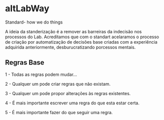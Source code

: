 # altLabWay

Standard- how we do things

A ideia da standerização é a remover as barreiras da indecisão nos processos do Lab.
Acreditamos que com o standart acelaramos o processo de criação por automatização de decisões base criadas com a experiência adquirida anteriormente, desburucratizando porcessos mentais.

## Regras Base

  1 - Todas as regras podem mudar...
  
  2 - Qualquer um pode criar regras que não existam.
  
  3 - Qualquer um pode propor alterações às regras existentes.
  
  4 - É mais importante escrever uma regra do que esta estar certa.
  
  5 - É mais importante fazer do que seguir uma regra.
